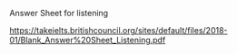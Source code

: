 
Answer Sheet for listening

https://takeielts.britishcouncil.org/sites/default/files/2018-01/Blank_Answer%20Sheet_Listening.pdf
